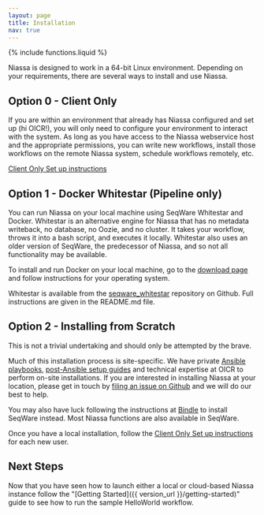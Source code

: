 ```yaml
---
layout: page
title: Installation
nav: true
---
```

{% include functions.liquid %}

Niassa is designed to work in a 64-bit Linux environment. Depending on your 
requirements, there are several ways to install and use Niassa.

## Option 0 - Client Only

If you are within an environment that already has Niassa configured and set up
(hi OICR!), you will only need to configure your environment to interact with 
the system. As long as you have access to the Niassa webservice host and the 
appropriate permissions, you can write new workflows, install those workflows on 
the remote Niassa system, schedule workflows remotely, etc. 

[Client Only Set up instructions]({{version_url}}/installation/0-client-only)


## Option 1 - Docker Whitestar (Pipeline only)

You can run Niassa on your local machine using SeqWare Whitestar and Docker. 
Whitestar is an alternative engine for Niassa that has no metadata writeback, no
database, no Oozie, and no cluster. It takes your workflow, throws it into a 
bash script, and executes it locally. Whitestar also uses an older version of 
SeqWare, the predecessor of Niassa, and so not all functionality may be available.

To install and run Docker on your local machine, go to the 
[download page](https://store.docker.com/search?type=edition&offering=community) 
and follow instructions for your operating system.

Whitestar is available from the 
[seqware_whitestar](https://github.com/SeqWare/seqware_whitestar) repository on 
Github. Full instructions are given in the README.md file.

## Option 2 - Installing from Scratch

This is not a trivial undertaking and should only be attempted by the brave.

Much of this installation process is site-specific. We have private
[Ansible playbooks](https://bitbucket.oicr.on.ca/projects/GSI/repos/seqware-infrastructure/browse), 
[post-Ansible setup guides](https://wiki.oicr.on.ca/display/GSI/Setting+up+a+new+SeqWare+environment) 
and technical expertise at OICR to perform on-site installations. If you are 
interested in installing Niassa at your location, please get in touch by 
[filing an issue on Github](https://github.com/oicr-gsi/niassa/issues) 
and we will do our best to help.

You may also have luck following the instructions at 
[Bindle](https://github.com/CloudBindle/Bindle) to install SeqWare instead. Most
Niassa functions are also available in SeqWare.

Once you have a local installation, follow the 
[Client Only Set up instructions]({{version_url}}/installation/0-client-only)
for each new user.

## Next Steps

Now that you have seen how to launch either a local or cloud-based Niassa 
instance follow the "[Getting Started]({{ version_url }}/getting-started)" guide 
to see how to run the sample HelloWorld workflow.
